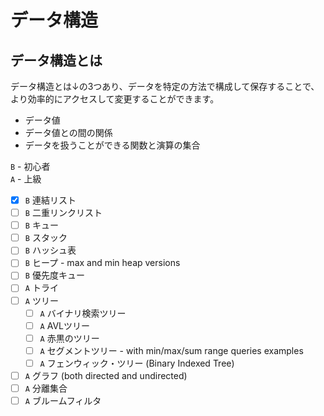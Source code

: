 # データ構造

## データ構造とは
データ構造とは↓の3つあり、データを特定の方法で構成して保存することで、より効率的にアクセスして変更することができます。

- データ値
- データ値との間の関係
- データを扱うことができる関数と演算の集合

`B` - 初心者  
`A` - 上級

- [x] `B` 連結リスト
- [ ] `B` 二重リンクリスト
- [ ] `B` キュー
- [ ] `B` スタック
- [ ] `B` ハッシュ表
- [ ] `B` ヒープ - max and min heap versions
- [ ] `B` 優先度キュー
- [ ] `A` トライ
- [ ] `A` ツリー
  - [ ] `A` バイナリ検索ツリー
  - [ ] `A` AVLツリー
  - [ ] `A` 赤黒のツリー
  - [ ] `A` セグメントツリー - with min/max/sum range queries examples
  - [ ] `A` フェンウィック・ツリー (Binary Indexed Tree)
- [ ] `A` グラフ (both directed and undirected)
- [ ] `A` 分離集合
- [ ] `A` ブルームフィルタ
